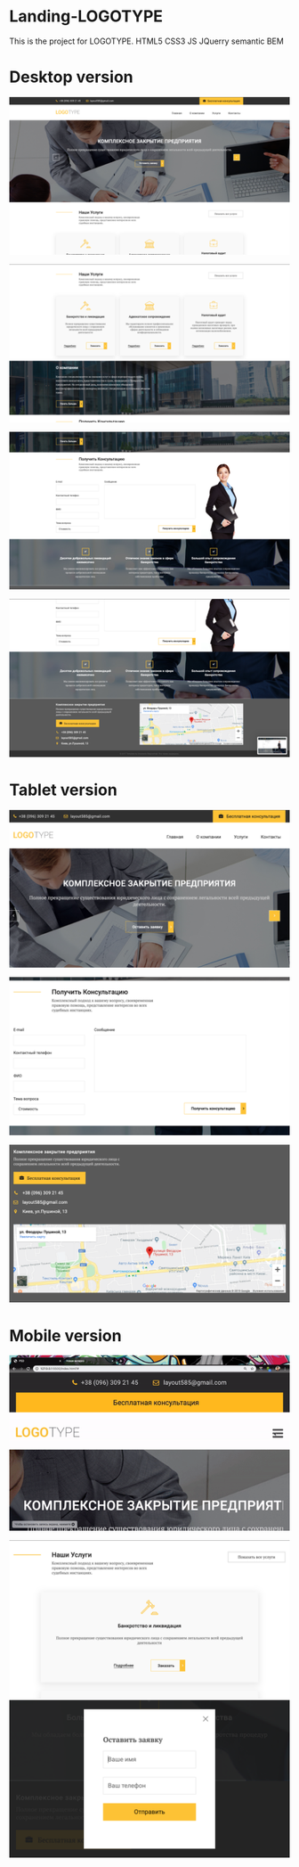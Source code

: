 # Landing-LOGOTYPE
This is the project for LOGOTYPE.
HTML5 CSS3 JS JQuerry semantic BEM 

# Desktop version
![image](https://github.com/danil4905/Landing-LOGOTYPE/blob/master/Screens/Decktop_header.png)

![](https://github.com/danil4905/Landing-LOGOTYPE/blob/master/Screens/Desktop2.png)

![](https://github.com/danil4905/Landing-LOGOTYPE/blob/master/Screens/Desktop1.png)

![](https://github.com/danil4905/Landing-LOGOTYPE/blob/master/Screens/Desktop_footer.png)

# Tablet version
![](https://github.com/danil4905/Landing-LOGOTYPE/blob/master/Screens/Tablet_header.png)

![](https://github.com/danil4905/Landing-LOGOTYPE/blob/master/Screens/Form.png)

![](https://github.com/danil4905/Landing-LOGOTYPE/blob/master/Screens/Tablet_footer.png)

# Mobile version
![](https://github.com/danil4905/Landing-LOGOTYPE/blob/master/ezgif.com-video-to-gif.gif)

![](https://github.com/danil4905/Landing-LOGOTYPE/blob/master/Screens/Mobile1.png)
![](https://github.com/danil4905/Landing-LOGOTYPE/blob/master/Screens/Modal.png)
